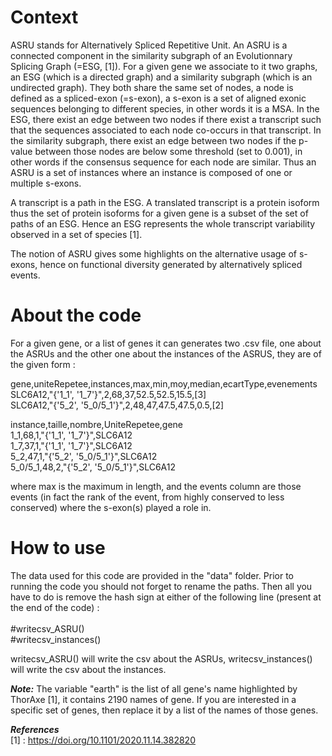 # Context

ASRU stands for Alternatively Spliced Repetitive Unit. An ASRU is a connected component in the similarity subgraph of an Evolutionnary Splicing Graph (=ESG, [1]). 
For a given gene we associate to it two graphs, an ESG (which is a directed graph) and a similarity subgraph (which is an undirected graph). They both share the same set of nodes, a node is defined as a spliced-exon (=s-exon), a s-exon is a set of aligned exonic sequences belonging to different species, in other words it is a MSA. In the ESG, there exist an edge between two nodes if there exist a transcript such that the sequences associated to each node co-occurs in that transcript. In the similarity subgraph, there exist an edge between two nodes if the p-value between those nodes are below some threshold (set to 0.001), in other words if the consensus sequence for each node are similar.
Thus an ASRU is a set of instances where an instance is composed of one or multiple s-exons.

A transcript is a path in the ESG. A translated transcript is a protein isoform thus the set of protein isoforms for a given gene is a subset of the set of paths of an ESG.
Hence an ESG represents the whole transcript variability observed in a set of species [1].

The notion of ASRU gives some highlights on the alternative usage of s-exons, hence on functional diversity generated by alternatively spliced events.

# About the code

For a given gene, or a list of genes it can generates two .csv file, one about the ASRUs and the other one about the instances of the ASRUS, they are of the given form : <br />

gene,uniteRepetee,instances,max,min,moy,median,ecartType,evenements <br />
SLC6A12,"{'1_1', '1_7'}",2,68,37,52.5,52.5,15.5,[3] <br />
SLC6A12,"{'5_2', '5_0/5_1'}",2,48,47,47.5,47.5,0.5,[2]

instance,taille,nombre,UniteRepetee,gene <br />
1_1,68,1,"{'1_1', '1_7'}",SLC6A12 <br />
1_7,37,1,"{'1_1', '1_7'}",SLC6A12 <br />
5_2,47,1,"{'5_2', '5_0/5_1'}",SLC6A12 <br />
5_0/5_1,48,2,"{'5_2', '5_0/5_1'}",SLC6A12

where max is the maximum in length, and the events column are those events (in fact the rank of the event, from highly conserved to less conserved) where the s-exon(s) played a role in.




# How to use

The data used for this code are provided in the "data" folder. Prior to running the code you should not forget to rename the paths.
Then all you have to do is remove the hash sign at either of the following line (present at the end of the code) : <br />
<br />
#writecsv_ASRU()       
#writecsv_instances() <br />

writecsv_ASRU() will write the csv about the ASRUs, writecsv_instances() will write the csv about the instances.

***Note:***
The variable "earth" is the list of all gene's name highlighted by ThorAxe [1], it contains 2190 names of gene. If you are interested in a specific set of genes, then replace it by a list of the names of those genes.

***References*** <br />
[1] : https://doi.org/10.1101/2020.11.14.382820
